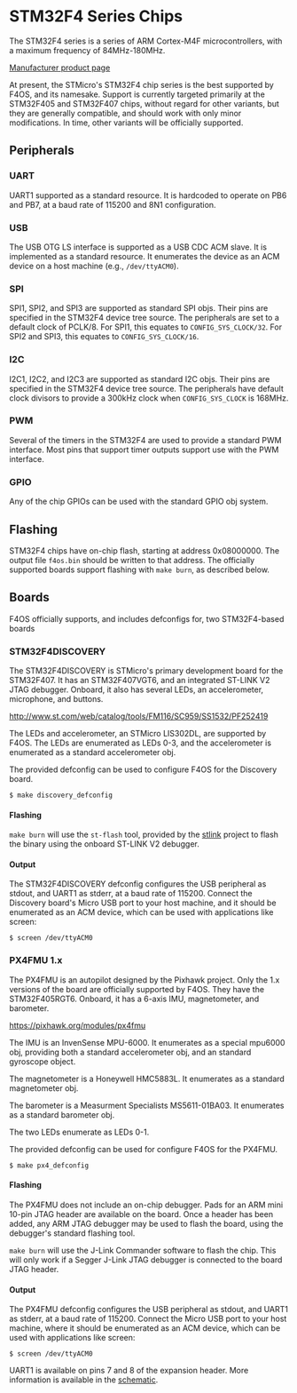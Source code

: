 STM32F4 Series Chips
====================

The STM32F4 series is a series of ARM Cortex-M4F microcontrollers, with a
maximum frequency of 84MHz-180MHz.

[Manufacturer product page](http://www.st.com/stm32f4)

At present, the STMicro's STM32F4 chip series is the best supported by F4OS,
and its namesake.  Support is currently targeted primarily at the STM32F405
and STM32F407 chips, without regard for other variants, but they are generally
compatible, and should work with only minor modifications.  In time, other
variants will be officially supported.

## Peripherals

### UART
UART1 supported as a standard resource.  It is hardcoded to operate on PB6 and
PB7, at a baud rate of 115200 and 8N1 configuration.

### USB
The USB OTG LS interface is supported as a USB CDC ACM slave.  It is
implemented as a standard resource.  It enumerates the device as an ACM device
on a host machine (e.g., `/dev/ttyACM0`).

### SPI
SPI1, SPI2, and SPI3 are supported as standard SPI objs.  Their pins are
specified in the STM32F4 device tree source.  The peripherals are set to a
default clock of PCLK/8.  For SPI1, this equates to `CONFIG_SYS_CLOCK/32`.
For SPI2 and SPI3, this equates to `CONFIG_SYS_CLOCK/16`.

### I2C
I2C1, I2C2, and I2C3 are supported as standard I2C objs.  Their pins are
specified in the STM32F4 device tree source.  The peripherals have default
clock divisors to provide a 300kHz clock when `CONFIG_SYS_CLOCK` is 168MHz.

### PWM
Several of the timers in the STM32F4 are used to provide a standard PWM
interface.  Most pins that support timer outputs support use with the PWM
interface.

### GPIO
Any of the chip GPIOs can be used with the standard GPIO obj system.

## Flashing

STM32F4 chips have on-chip flash, starting at address 0x08000000.  The output
file `f4os.bin` should be written to that address.  The officially supported
boards support flashing with `make burn`, as described below.

## Boards

F4OS officially supports, and includes defconfigs for, two STM32F4-based boards

### STM32F4DISCOVERY

The STM32F4DISCOVERY is STMicro's primary development board for the STM32F407.
It has an STM32F407VGT6, and an integrated ST-LINK V2 JTAG debugger.  Onboard,
it also has several LEDs, an accelerometer, microphone, and buttons.

http://www.st.com/web/catalog/tools/FM116/SC959/SS1532/PF252419

The LEDs and accelerometer, an STMicro LIS302DL, are supported by F4OS.  The
LEDs are enumerated as LEDs 0-3, and the accelerometer is enumerated as a
standard accelerometer obj.

The provided defconfig can be used to configure F4OS for the Discovery board.

    $ make discovery_defconfig

#### Flashing

`make burn` will use the `st-flash` tool, provided by the
[stlink](https://github.com/texane/stlink) project to flash the binary using
the onboard ST-LINK V2 debugger.

#### Output

The STM32F4DISCOVERY defconfig configures the USB peripheral as stdout, and
UART1 as stderr, at a baud rate of 115200.  Connect the Discovery board's
Micro USB port to your host machine, and it should be enumerated as an ACM
device, which can be used with applications like screen:

    $ screen /dev/ttyACM0

### PX4FMU 1.x

The PX4FMU is an autopilot designed by the Pixhawk project.  Only the 1.x
versions of the board are officially supported by F4OS.  They have the
STM32F405RGT6.  Onboard, it has a 6-axis IMU, magnetometer, and barometer.

https://pixhawk.org/modules/px4fmu

The IMU is an InvenSense MPU-6000.  It enumerates as a special mpu6000 obj,
providing both a standard accelerometer obj, and an standard gyroscope object.

The magnetometer is a Honeywell HMC5883L.  It enumerates as a standard
magnetometer obj.

The barometer is a Measurment Specialists MS5611-01BA03.  It enumerates as a
standard barometer obj.

The two LEDs enumerate as LEDs 0-1.

The provided defconfig can be used for configure F4OS for the PX4FMU.

    $ make px4_defconfig

#### Flashing

The PX4FMU does not include an on-chip debugger.  Pads for an ARM mini 10-pin
JTAG header are available on the board.  Once a header has been added, any
ARM JTAG debugger may be used to flash the board, using the debugger's
standard flashing tool.

`make burn` will use the J-Link Commander software to flash the chip.
This will only work if a Segger J-Link JTAG debugger is connected to
the board JTAG header.

#### Output

The PX4FMU defconfig configures the USB peripheral as stdout, and UART1 as
stderr, at a baud rate of 115200.  Connect the Micro USB port to your host
machine, where it should be enumerated as an ACM device, which can be used
with applications like screen:

    $ screen /dev/ttyACM0

UART1 is available on pins 7 and 8 of the expansion header.  More information
is available in the [schematic](http://pixhawk.org/_media/modules/px4fmuv1.7.pdf).
